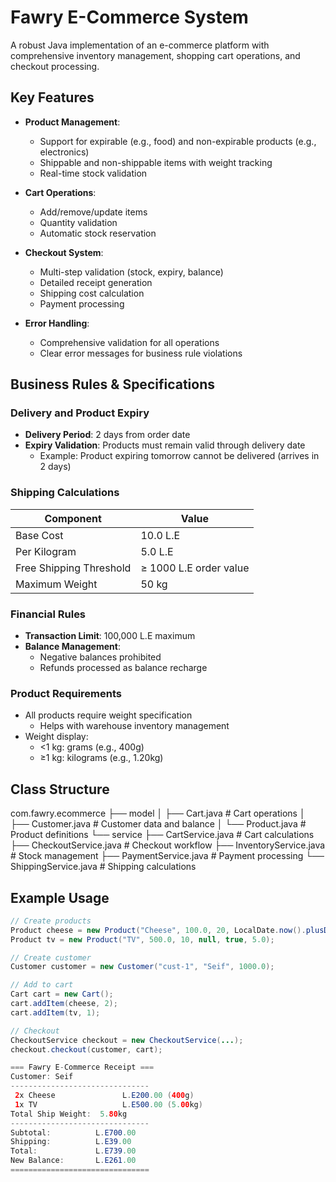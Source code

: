 # Fawry E-Commerce System

A robust Java implementation of an e-commerce platform with comprehensive inventory management, shopping cart operations, and checkout processing.

## Key Features

- **Product Management**:
  - Support for expirable (e.g., food) and non-expirable products (e.g., electronics)
  - Shippable and non-shippable items with weight tracking
  - Real-time stock validation

- **Cart Operations**:
  - Add/remove/update items
  - Quantity validation
  - Automatic stock reservation

- **Checkout System**:
  - Multi-step validation (stock, expiry, balance)
  - Detailed receipt generation
  - Shipping cost calculation
  - Payment processing

- **Error Handling**:
  - Comprehensive validation for all operations
  - Clear error messages for business rule violations

## Business Rules & Specifications

### Delivery and Product Expiry
- **Delivery Period**: 2 days from order date
- **Expiry Validation**: Products must remain valid through delivery date
  - Example: Product expiring tomorrow cannot be delivered (arrives in 2 days)

### Shipping Calculations
| Component | Value |
|-----------|-------|
| Base Cost | 10.0 L.E |
| Per Kilogram | 5.0 L.E |
| Free Shipping Threshold | ≥ 1000 L.E order value |
| Maximum Weight | 50 kg |

### Financial Rules
- **Transaction Limit**: 100,000 L.E maximum
- **Balance Management**:
  - Negative balances prohibited
  - Refunds processed as balance recharge

### Product Requirements
- All products require weight specification
  - Helps with warehouse inventory management
- Weight display:
  - <1 kg: grams (e.g., 400g)
  - ≥1 kg: kilograms (e.g., 1.20kg)

## Class Structure
com.fawry.ecommerce
├── model
│ ├── Cart.java # Cart operations
│ ├── Customer.java # Customer data and balance
│ └── Product.java # Product definitions
└── service
├── CartService.java # Cart calculations
├── CheckoutService.java # Checkout workflow
├── InventoryService.java # Stock management
├── PaymentService.java # Payment processing
└── ShippingService.java # Shipping calculations


## Example Usage

```java
// Create products
Product cheese = new Product("Cheese", 100.0, 20, LocalDate.now().plusDays(3), true, 0.4);
Product tv = new Product("TV", 500.0, 10, null, true, 5.0);

// Create customer
Customer customer = new Customer("cust-1", "Seif", 1000.0);

// Add to cart
Cart cart = new Cart();
cart.addItem(cheese, 2);
cart.addItem(tv, 1);

// Checkout
CheckoutService checkout = new CheckoutService(...);
checkout.checkout(customer, cart);

=== Fawry E-Commerce Receipt ===
Customer: Seif
-------------------------------
 2x Cheese               L.E200.00 (400g)
 1x TV                   L.E500.00 (5.00kg)
Total Ship Weight:  5.80kg
-------------------------------
Subtotal:          L.E700.00
Shipping:          L.E39.00
Total:             L.E739.00
New Balance:       L.E261.00
===============================
